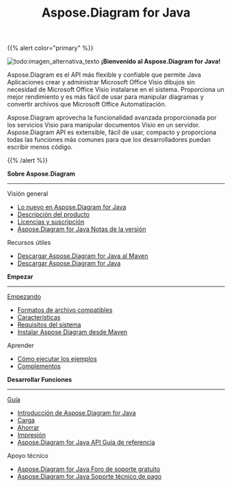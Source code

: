﻿---
title: Aspose.Diagram for Java
type: docs
description: Aspose.Diagram es el API más flexible y confiable que permite Java Aplicaciones crear y administrar Microsoft Office Visio dibujos sin necesidad de Microsoft Office Visio instalarse en el sistema.
weight: 20
url: /es/java/
is_root: true
---
{{% alert color="primary" %}}

![todo:imagen_alternativa_texto](home_1.png)
**¡Bienvenido al Aspose.Diagram for Java!**

Aspose.Diagram es el API más flexible y confiable que permite Java Aplicaciones crear y administrar Microsoft Office Visio dibujos sin necesidad de Microsoft Office Visio instalarse en el sistema. Proporciona un mejor rendimiento y es más fácil de usar para manipular diagramas y convertir archivos que Microsoft Office Automatización.

Aspose.Diagram aprovecha la funcionalidad avanzada proporcionada por los servicios Visio para manipular documentos Visio en un servidor. Aspose.Diagram API es extensible, fácil de usar, compacto y proporciona todas las funciones más comunes para que los desarrolladores puedan escribir menos código.

{{% /alert %}}
<div class="row">
	<div class="col-md-4">
		<p><b>Sobre Aspose.Diagram</b></p>
			<hr><p>Visión general</p></hr>
			<ul>
				<li><a href="/diagram/es/java/whatsnew/">Lo nuevo en Aspose.Diagram for Java</a></li>
				<li><a href="/diagram/es/java/overview/">Descripción del producto</a></li>
				<li><a href="/diagram/es/java/licensing/">Licencias y suscripción</a></li>
			  <li><a href="https://releases.aspose.com/es/diagram/java/release-notes/">Aspose.Diagram for Java Notas de la versión</a></li>
			</ul>            
	        <p>Recursos útiles</p>
			<ul>
				<li><a href="https://releases.aspose.com/java/repo/com/aspose/aspose-diagram/">Descargar Aspose.Diagram for Java al Maven</a></li>
				<li><a href="https://releases.aspose.com/es/diagram/java/">Descargar Aspose.Diagram for Java</a></li>
			</ul>
	</div>
	<div class="col-md-4">
		<p><b>Empezar</b></p>
			<hr><p><a href="/diagram/es/java/getting-started/">Empezando</a></p></hr>
			<ul>
				<li><a href="/diagram/es/java/supported-file-formats/">Formatos de archivo compatibles</a></li>
				<li><a href="/diagram/es/java/feature-list/">Características</a></li>
				<li><a href="/diagram/es/java/system-requirements/">Requisitos del sistema</a></li>
				<li><a href="/diagram/es/java/installation/">Instalar Aspose Diagram desde Maven</a></li>
			</ul>
			<p>Aprender</p>
			<ul>
				<li><a href="/diagram/es/java/how-to-run-aspose-diagram-for-java-examples/">Cómo ejecutar los ejemplos</a></li>
				<li><a href="/diagram/es/java/plugins/">Complementos</a></li>
			</ul>
	</div>
	<div class="col-md-4">
		<p><b>Desarrollar Funciones</b></p>
			<hr><p><a href="/diagram/es/java/developer-guide/">Guía</a></p></hr>
			<ul>
				<li><a href="/diagram/es/java/introduction/">Introducción de Aspose.Diagram for Java</a></li>
				<li><a href="/diagram/es/java/open-visio-document/">Carga</a></li>
				<li><a href="/diagram/es/java/save-visio-document/">Ahorrar</a></li>
				<li><a href="/diagram/es/java/working-with-print/">Impresión</a></li>
				<li><a href="https://reference.aspose.com/diagram/java">Aspose.Diagram for Java API Guía de referencia</a></li>
			</ul>
			<p>Apoyo técnico</p>
			<ul>
				<li><a href="https://forum.aspose.com/c/diagram/17">Aspose.Diagram for Java Foro de soporte gratuito</a></li>
				<li><a href="https://helpdesk.aspose.com/">Aspose.Diagram for Java Soporte técnico de pago</a></li>
			</ul>
	</div>
</div>
